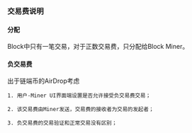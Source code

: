 ### 交易费说明

#### 分配
Block中只有一笔交易，对于正数交易费，只分配给Block Miner。

#### 负交易费

出于链端币的AirDrop考虑

```
1. 用户-Miner UI界面端设置是否允许接受负交易费交易；

2. 该交易费由Miner发送，交易费的接收者为交易的发起者；

3. 负交易费的交易验证和正常交易没有区别；
```
